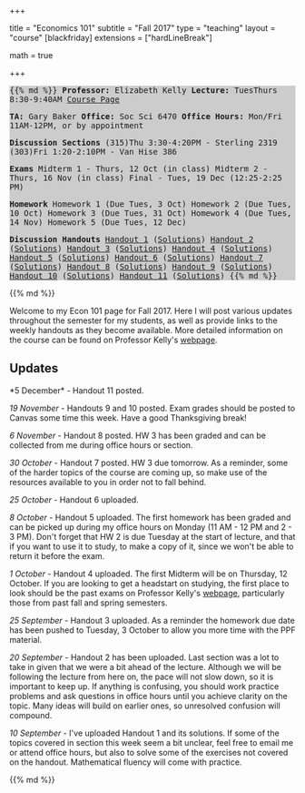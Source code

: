 +++

title = "Economics 101"
subtitle = "Fall  2017"
type = "teaching"
layout = "course"
[blackfriday]
  extensions = ["hardLineBreak"]
  
math = true

+++

<style type="text/css">
#sidebar {
background: #cccccc;
font-family: monospace
}
</style>

<div class="row">
<div class="col-xs-12 col-md-5" id="sidebar">

{{% md %}}
**Professor:** Elizabeth Kelly
**Lecture:** TuesThurs 8:30-9:40AM
[Course Page](http://www.ssc.wisc.edu/~ekelly/econ101/)

**TA:** Gary Baker
**Office:** Soc Sci 6470
**Office Hours:** Mon/Fri 11AM-12PM, or by appointment

**Discussion Sections**
(315)Thu 3:30-4:20PM - Sterling 2319
(303)Fri 1:20-2:10PM - Van Hise 386


**Exams**
Midterm 1 - Thurs, 12 Oct (in class)
Midterm 2 - Thurs, 16 Nov (in class)
Final - Tues, 19 Dec (12:25-2:25 PM)

**Homework**
Homework 1 (Due Tues,  3 Oct)
Homework 2 (Due Tues, 10 Oct)
Homework 3 (Due Tues, 31 Oct)
Homework 4 (Due Tues, 14 Nov)
Homework 5 (Due Tues, 12 Dec)

**Discussion Handouts**
[Handout 1](https://drive.google.com/open?id=0B0B9_804AJMoNnJ0YXEyMjR4Z2s) ([Solutions](https://drive.google.com/open?id=0B0B9_804AJMoUTlVSUFmd3V0bFE))
[Handout 2](https://drive.google.com/open?id=0B0B9_804AJMobWt3dXZhZDA1YnM) ([Solutions](https://drive.google.com/open?id=0B0B9_804AJMoaU5MSURDUzFJTGs))
[Handout 3](https://drive.google.com/open?id=0B0B9_804AJMoakpFaEM4ZThfd3M) ([Solutions](https://drive.google.com/open?id=0B0B9_804AJMoWEtuaHhIT3QzMG8))
[Handout 4](https://www.dropbox.com/s/kdh7ml5w2ms0eik/handout4.pdf?dl=0) ([Solutions](https://www.dropbox.com/s/fgfxjc98y7d4xhk/handout4-solutions.pdf?dl=0))
[Handout 5](https://www.dropbox.com/s/u3cjgxchbmbj85w/handout5.pdf?dl=0) ([Solutions](https://www.dropbox.com/s/p4dnlxqgqnirib1/handout5-solutions.pdf?dl=0))
[Handout 6](https://www.dropbox.com/s/9mghegqj9byrs92/handout6.pdf?dl=0) ([Solutions](https://www.dropbox.com/s/g0o9sdrurqokfja/Handout6-Solutions.pdf?dl=0))
[Handout 7](https://www.dropbox.com/s/z72hv4fuexuvhhn/handout7.pdf?dl=0) ([Solutions](https://www.dropbox.com/s/ezjl9eyz3zhu018/Handout7-Solutions.pdf?dl=0))
[Handout 8](https://www.dropbox.com/s/zawfm8qwx6x1y50/handout8.pdf?dl=0) ([Solutions](https://www.dropbox.com/s/sf7bixcukco2rhc/handout8-solutions.pdf?dl=0))
[Handout 9](https://www.dropbox.com/s/gqh1wgwki2ssv04/handout9.pdf?dl=0)  ([Solutions](https://www.dropbox.com/s/ack3wotxmcvobt2/handout9-solutions.pdf?dl=0))
[Handout 10](https://www.dropbox.com/s/42q9djj34ot905n/handout10.pdf?dl=0) ([Solutions](https://www.dropbox.com/s/zktwo2qkn3eiuwy/handout10-solutions.pdf?dl=0))
[Handout 11](https://www.dropbox.com/s/fxmv1c06zqk3xcc/handout11.pdf?dl=0) ([Solutions](https://www.dropbox.com/s/47zzzkhjrwvn14n/handout11-solutions.pdf?dl=0))
{{% md %}}
</div>

<div class="col-xs-12 col-md-7">{{% md %}}


Welcome to my Econ 101 page for Fall 2017. Here I will post various updates throughout the semester for my students, as well as provide links to the weekly handouts as they become available. More detailed information on the course can be found on Professor Kelly's [webpage](http://www.ssc.wisc.edu/~ekelly/econ101/).

<h2>Updates</h2>
*5 December* - Handout 11 posted.

*19 November* - Handouts 9 and 10 posted. Exam grades should be posted to Canvas some time this week. Have a good Thanksgiving break!

*6 November* - Handout 8 posted. HW 3 has been graded and can be collected from me during office hours or section. 

*30 October* - Handout 7 posted. HW 3 due tomorrow. As a reminder, some of the harder topics of the course are coming up, so make use of the resources available to you in order not to fall behind.

*25 October* - Handout 6 uploaded. 

*8 October* - Handout 5 uploaded. The first homework has been graded and can be picked up during my office hours on Monday (11 AM - 12 PM and 2 - 3 PM). Don't forget that HW 2 is due Tuesday at the start of lecture, and that if you want to use it to study, to make a copy of it, since we won't be able to return it before the exam.

*1 October* - Handout 4 uploaded. The first Midterm will be on Thursday, 12 October. If you are looking to get a headstart on studying, the first place to look should be the past exams on Professor Kelly's [webpage](http://www.ssc.wisc.edu/~ekelly/econ101/), particularly those from past fall and spring semesters.

*25 September* - Handout 3 uploaded. As a reminder the homework due date has been pushed to Tuesday, 3 October to allow you more time with the PPF material.

*20 September* - Handout 2 has been uploaded. Last section was a lot to take in given that we were a bit ahead of the lecture. Although we will be following the lecture from here on, the pace will not slow down, so it is important to keep up. If anything is confusing, you should work practice problems and ask questions in office hours until you achieve clarity on the topic. Many ideas will build on earlier ones, so unresolved confusion will compound. 

*10 September* - I've uploaded Handout 1 and its solutions. If some of the topics covered in section this week seem a bit unclear, feel free to email me or attend office hours, but also to solve some of the exercises not covered on the handout. Mathematical fluency will come with practice.


{{% md %}}
<div>
</div>
